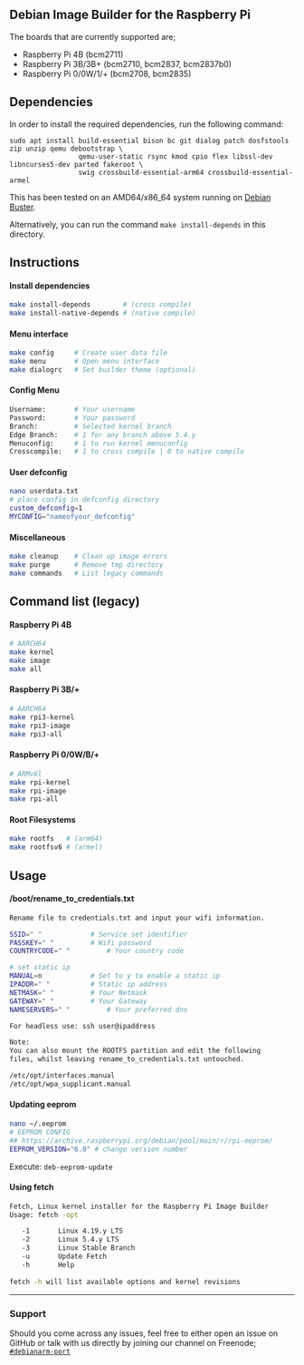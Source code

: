 ## Debian Image Builder for the Raspberry Pi 

The boards that are currently supported are;
* Raspberry Pi 4B (bcm2711)
* Raspberry Pi 3B/3B+ (bcm2710, bcm2837, bcm2837b0)
* Raspberry Pi 0/0W/1/+ (bcm2708, bcm2835)

## Dependencies

In order to install the required dependencies, run the following command:

```
sudo apt install build-essential bison bc git dialog patch dosfstools zip unzip qemu debootstrap \
                 qemu-user-static rsync kmod cpio flex libssl-dev libncurses5-dev parted fakeroot \
                 swig crossbuild-essential-arm64 crossbuild-essential-armel
```

This has been tested on an AMD64/x86_64 system running on [Debian Buster](https://www.debian.org/releases/buster/debian-installer/).

Alternatively, you can run the command `make install-depends` in this directory.

## Instructions

#### Install dependencies

```sh
make install-depends        # (cross compile)
make install-native-depends # (native compile)
```

#### Menu interface

```sh
make config     # Create user data file
make menu       # Open menu interface
make dialogrc   # Set builder theme (optional)
```
#### Config Menu

```sh
Username:       # Your username
Password:       # Your password
Branch:         # Selected kernel branch
Edge Branch:    # 1 for any branch above 5.4.y
Menuconfig:     # 1 to run kernel menuconfig
Crosscompile:   # 1 to cross compile | 0 to native compile
```
#### User defconfig
```sh
nano userdata.txt
# place config in defconfig directory
custom_defconfig=1
MYCONFIG="nameofyour_defconfig"
```
#### Miscellaneous

```sh
make cleanup    # Clean up image errors
make purge      # Remove tmp directory
make commands   # List legacy commands
```

## Command list (legacy)

#### Raspberry Pi 4B

```sh
# AARCH64
make kernel
make image
make all
```

#### Raspberry Pi 3B/+

```sh
# AARCH64
make rpi3-kernel
make rpi3-image
make rpi3-all
```

#### Raspberry Pi 0/0W/B/+

```sh
# ARMv6l
make rpi-kernel
make rpi-image
make rpi-all
```

#### Root Filesystems

```sh
make rootfs   # (arm64)
make rootfsv6 # (armel)
```
## Usage
#### /boot/rename_to_credentials.txt
```sh
Rename file to credentials.txt and input your wifi information.

SSID=" "			# Service set identifier
PASSKEY=" "			# Wifi password
COUNTRYCODE=" "			# Your country code

# set static ip
MANUAL=n			# Set to y to enable a static ip
IPADDR=" "			# Static ip address
NETMASK=" "			# Your Netmask
GATEWAY=" "			# Your Gateway
NAMESERVERS=" "			# Your preferred dns

For headless use: ssh user@ipaddress

Note:
You can also mount the ROOTFS partition and edit the following
files, whilst leaving rename_to_credentials.txt untouched.

/etc/opt/interfaces.manual
/etc/opt/wpa_supplicant.manual
```

#### Updating eeprom
```sh
nano ~/.eeprom
# EEPROM CONFIG
## https://archive.raspberrypi.org/debian/pool/main/r/rpi-eeprom/
EEPROM_VERSION="6.0" # change version number
```
Execute: `deb-eeprom-update`

#### Using fetch
```sh
Fetch, Linux kernel installer for the Raspberry Pi Image Builder
Usage: fetch -opt

   -1	    Linux 4.19.y LTS
   -2       Linux 5.4.y LTS
   -3       Linux Stable Branch
   -u       Update Fetch
   -h       Help
   
fetch -h will list available options and kernel revisions
```

---

### Support

Should you come across any issues, feel free to either open an issue on GitHub or talk with us directly by joining our channel on Freenode; [`#debianarm-port`](irc://irc.freenode.net/#debianarm-port)
